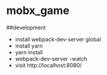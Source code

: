 # mobx_game

##development
- install webpack-dev-server global
- install yarn
- yarn install
- webpack-dev-server -watch
- visit http://localhost:8080/